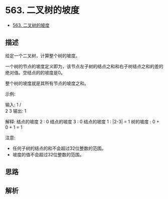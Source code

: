 # 563. 二叉树的坡度

- [563. 二叉树的坡度](https://leetcode-cn.com/problems/binary-tree-tilt/)

## 描述
给定一个二叉树，计算整个树的坡度。

一个树的节点的坡度定义即为，该节点左子树的结点之和和右子树结点之和的差的绝对值。空结点的的坡度是0。

整个树的坡度就是其所有节点的坡度之和。

示例:

输入: 
         1
       /   \
      2     3
输出: 1

解释: 
结点的坡度 2 : 0
结点的坡度 3 : 0
结点的坡度 1 : |2-3| = 1
树的坡度 : 0 + 0 + 1 = 1

注意:

- 任何子树的结点的和不会超过32位整数的范围。
- 坡度的值不会超过32位整数的范围。


## 思路



## 解析





